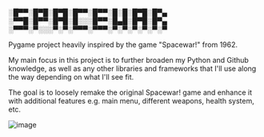 

░█▀▀░█▀█░█▀█░█▀▀░█▀▀░█░█░█▀█░█▀▄              
░▀▀█░█▀▀░█▀█░█░░░█▀▀░█▄█░█▀█░█▀▄                  
░▀▀▀░▀░░░▀░▀░▀▀▀░▀▀▀░▀░▀░▀░▀░▀░▀
			
Pygame project heavily inspired by the game "Spacewar!" from 1962.

My main focus in this project is to further broaden my Python and Github knowledge, as well as any other libraries and frameworks that I'll use along the way depending on what I'll see fit.

The goal is to loosely remake the original Spacewar! game and enhance it with additional features e.g. main menu, different weapons, health system, etc.

![image](https://github.com/Dan-96/Spacewar/assets/88732572/29592d49-da2f-4786-86f7-9b3dff12f35e)




